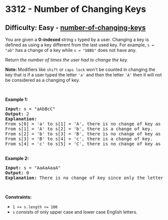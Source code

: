 <h1>3312 - Number of Changing Keys</h1><h2>Difficulty: Easy - <a href="https://leetcode.com/problems/number-of-changing-keys/">number-of-changing-keys</a></h2><p>You are given a <strong>0-indexed </strong>string <code>s</code> typed by a user. Changing a key is defined as using a key different from the last used key. For example, <code>s = &quot;ab&quot;</code> has a change of a key while <code>s = &quot;bBBb&quot;</code> does not have any.</p>

<p>Return <em>the number of times the user had to change the key. </em></p>

<p><strong>Note: </strong>Modifiers like <code>shift</code> or <code>caps lock</code> won&#39;t be counted in changing the key that is if a user typed the letter <code>&#39;a&#39;</code> and then the letter <code>&#39;A&#39;</code> then it will not be considered as a changing of key.</p>

<p>&nbsp;</p>
<p><strong class="example">Example 1:</strong></p>

<pre>
<strong>Input:</strong> s = &quot;aAbBcC&quot;
<strong>Output:</strong> 2
<strong>Explanation:</strong> 
From s[0] = &#39;a&#39; to s[1] = &#39;A&#39;, there is no change of key as caps lock or shift is not counted.
From s[1] = &#39;A&#39; to s[2] = &#39;b&#39;, there is a change of key.
From s[2] = &#39;b&#39; to s[3] = &#39;B&#39;, there is no change of key as caps lock or shift is not counted.
From s[3] = &#39;B&#39; to s[4] = &#39;c&#39;, there is a change of key.
From s[4] = &#39;c&#39; to s[5] = &#39;C&#39;, there is no change of key as caps lock or shift is not counted.

</pre>

<p><strong class="example">Example 2:</strong></p>

<pre>
<strong>Input:</strong> s = &quot;AaAaAaaA&quot;
<strong>Output:</strong> 0
<strong>Explanation:</strong> There is no change of key since only the letters &#39;a&#39; and &#39;A&#39; are<!-- notionvc: 8849fe75-f31e-41dc-a2e0-b7d33d8427d2 --> pressed which does not require change of key.
</pre>

<p>&nbsp;</p>
<p><strong>Constraints:</strong></p>

<ul>
	<li><code>1 &lt;= s.length &lt;= 100</code></li>
	<li><code>s</code> consists of only upper case and lower case English letters.</li>
</ul>
